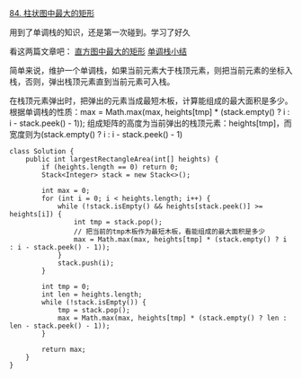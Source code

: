 [84. 柱状图中最大的矩形](https://leetcode-cn.com/problems/largest-rectangle-in-histogram/description/)

用到了单调栈的知识，还是第一次碰到。学习了好久

看这两篇文章吧：
[直方图中最大的矩形](http://www.cnblogs.com/grandyang/p/4322653.html)
[单调栈小结](http://www.cnblogs.com/grandyang/p/8887985.html)

简单来说，维护一个单调栈，如果当前元素大于栈顶元素，则把当前元素的坐标入栈，否则，弹出栈顶元素直到当前元素可入栈。

在栈顶元素弹出时，把弹出的元素当成最短木板，计算能组成的最大面积是多少。根据单调栈的性质：max = Math.max(max, heights[tmp] * (stack.empty() ? i : i - stack.peek() - 1));
组成矩阵的高度为当前弹出的栈顶元素：heights[tmp]，而宽度则为(stack.empty() ? i : i - stack.peek() - 1)


```
class Solution {
    public int largestRectangleArea(int[] heights) {
        if (heights.length == 0) return 0;
        Stack<Integer> stack = new Stack<>();

        int max = 0;
        for (int i = 0; i < heights.length; i++) {
            while (!stack.isEmpty() && heights[stack.peek()] >= heights[i]) {
                int tmp = stack.pop();
                // 把当前的tmp木板作为最短木板，看能组成的最大面积是多少
                max = Math.max(max, heights[tmp] * (stack.empty() ? i : i - stack.peek() - 1));
            }
            stack.push(i);
        }

        int tmp = 0;
        int len = heights.length;
        while (!stack.isEmpty()) {
            tmp = stack.pop();
            max = Math.max(max, heights[tmp] * (stack.empty() ? len : len - stack.peek() - 1));
        }

        return max;
    }
}
```